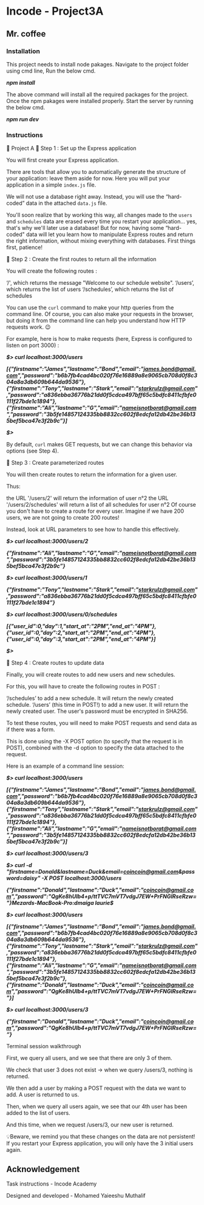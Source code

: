 # Incode - Project3A
## Mr. coffee

### Installation
This project needs to install node pakages.
Navigate to the project folder using cmd line, Run the below cmd.

***npm install***

The above command will install all the required packages for the project. Once the npm pakages were installed properly. Start the server by running the below cmd.

***npm run dev***

### Instructions
🚀 Project A
🚩 Step 1 : Set up the Express application

 

You will first create your Express application.

 

There are tools that allow you to automatically generate the structure of your application: leave them aside for now. Here you will put your application in a simple `index.js` file.

 

We will not use a database right away. Instead, you will use the “hard-coded” data in the attached `data.js` file.

 

You'll soon realize that by working this way, all changes made to the `users` and `schedules` data are erased every time you restart your application... yes, that's why we'll later use a database! But for now, having some “hard-coded" data will let you learn how to manipulate Express routes and return the right information, without mixing everything with databases. First things first, patience!





🚩 Step 2 : Create the first routes to return all the information

 

You will create the following routes :

 

‘/', which returns the message "Welcome to our schedule website".
‘/users’, which returns the list of users
‘/schedules’, which returns the list of schedules
 

You can use the `curl` command to make your http queries from the command line. Of course, you can also make your requests in the browser, but doing it from the command line can help you understand how HTTP requests work. 😉

 

For example, here is how to make requests (here, Express is configured to listen on port 3000) :

 

***$> curl localhost:3000/users***

***[{"firstname":"James","lastname":"Bond","email":"james.bond@gmail.com","password":"b6b7fb4cad4bc020f76e16889a8e9065cb708d0f8c304a8a3db609b644da9536"},{"firstname":"Tony","lastname":"Stark","email":"starkrulz@gmail.com","password":"a836ebba36776b21dd0f5cdca497bff65c5bdfc8411cfbfe0111f27bde1c1894"},{"firstname":"Ali","lastname":"G","email":"nameisnotborat@gmail.com","password":"3b5fe14857124335bb8832cc602f8edcfa12db42be36b135bef5bca47e3f2b9c”}]***

***$>***

 

By default, `curl` makes GET requests, but we can change this behavior via options (see Step 4).




🚩 Step 3 : Create parameterized routes

 

You will then create routes to return the information for a given user.

 

Thus:

the URL '/users/2' will return the information of user n°2
the URL '/users/2/schedules' will return a list of all schedules for user n°2
Of course you don't have to create a route for every user. Imagine if we have 200 users, we are not going to create 200 routes! 

 

Instead, look at URL parameters to see how to handle this effectively.

 

***$> curl localhost:3000/users/2***

***{"firstname":"Ali","lastname":"G","email":"nameisnotborat@gmail.com","password":"3b5fe14857124335bb8832cc602f8edcfa12db42be36b135bef5bca47e3f2b9c”}***

***$> curl localhost:3000/users/1***

***{"firstname":"Tony","lastname":"Stark","email":"starkrulz@gmail.com","password":"a836ebba36776b21dd0f5cdca497bff65c5bdfc8411cfbfe0111f27bde1c1894”}***

***$> curl localhost:3000/users/0/schedules***

***[{"user_id":0,"day":1,"start_at":"2PM","end_at":"4PM"},{"user_id":0,"day":2,"start_at":"2PM","end_at":"4PM"},{"user_id":0,"day":3,"start_at":"2PM","end_at":"4PM"}]***

***$>***




🚩 Step 4 : Create routes to update data

 

Finally, you will create routes to add new users and new schedules.

 

For this, you will have to create the following routes in POST :

‘/schedules’ to add a new schedule. It will return the newly created schedule.
‘/users’ (this time in POST!) to add a new user. It will return the newly created user. The user's password must be encrypted in SHA256.
 

To test these routes, you will need to make POST requests and send data as if there was a form.

 

This is done using the -X POST option (to specify that the request is in POST), combined with the -d option to specify the data attached to the request.

 

Here is an example of a command line session:




***$> curl localhost:3000/users***

***[{"firstname":"James","lastname":"Bond","email":"james.bond@gmail.com","password":"b6b7fb4cad4bc020f76e16889a8e9065cb708d0f8c304a8a3db609b644da9536"},{"firstname":"Tony","lastname":"Stark","email":"starkrulz@gmail.com","password":"a836ebba36776b21dd0f5cdca497bff65c5bdfc8411cfbfe0111f27bde1c1894"},{"firstname":"Ali","lastname":"G","email":"nameisnotborat@gmail.com","password":"3b5fe14857124335bb8832cc602f8edcfa12db42be36b135bef5bca47e3f2b9c”}]***

 

***$> curl localhost:3000/users/3***

 

***$> curl -d "firstname=Donald&lastname=Duck&email=coincoin@gmail.com&password=daisy" -X POST localhost:3000/users***

***{"firstname":"Donald","lastname":"Duck","email":"coincoin@gmail.com","password":"QgKe8hUlb4+p/ttTVC7mVT7vdgJ7EW+PrFNGIRseRzw="}Mezards-MacBook-Pro:dmaiga laurie$***

 

***$> curl localhost:3000/users***

***[{"firstname":"James","lastname":"Bond","email":"james.bond@gmail.com","password":"b6b7fb4cad4bc020f76e16889a8e9065cb708d0f8c304a8a3db609b644da9536"},{"firstname":"Tony","lastname":"Stark","email":"starkrulz@gmail.com","password":"a836ebba36776b21dd0f5cdca497bff65c5bdfc8411cfbfe0111f27bde1c1894"},{"firstname":"Ali","lastname":"G","email":"nameisnotborat@gmail.com","password":"3b5fe14857124335bb8832cc602f8edcfa12db42be36b135bef5bca47e3f2b9c"},{"firstname":"Donald","lastname":"Duck","email":"coincoin@gmail.com","password":"QgKe8hUlb4+p/ttTVC7mVT7vdgJ7EW+PrFNGIRseRzw="}]***

 

***$> curl localhost:3000/users/3***

***{"firstname":"Donald","lastname":"Duck","email":"coincoin@gmail.com","password":"QgKe8hUlb4+p/ttTVC7mVT7vdgJ7EW+PrFNGIRseRzw=“}***




Terminal session walkthrough

 

First, we query all users, and we see that there are only 3 of them.

We check that user 3 does not exist -> when we query /users/3, nothing is returned.

 

We then add a user by making a POST request with the data we want to add. A user is returned to us.

Then, when we query all users again, we see that our 4th user has been added to the list of users.

And this time, when we request /users/3, our new user is returned.

 

💡Beware, we remind you that these changes on the data are not persistent! If you restart your Express application, you will only have the 3 initial users again.
## Acknowledgement

Task instructions - Incode Academy

Designed and developed - Mohamed Yaieeshu Muthalif